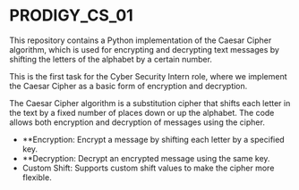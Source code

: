 # PRODIGY_CS_01
This repository contains a Python implementation of the Caesar Cipher algorithm, which is used for encrypting and decrypting text messages by shifting the letters of the alphabet by a certain number.

This is the first task for the Cyber Security Intern role, where we implement the Caesar Cipher as a basic form of encryption and decryption.

The Caesar Cipher algorithm is a substitution cipher that shifts each letter in the text by a fixed number of places down or up the alphabet. The code allows both encryption and decryption of messages using the cipher.

- **Encryption: Encrypt a message by shifting each letter by a specified key.
- **Decryption: Decrypt an encrypted message using the same key.
- Custom Shift: Supports custom shift values to make the cipher more flexible.
